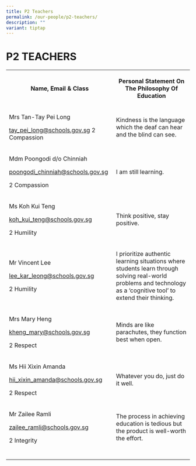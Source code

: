 ```yaml
---
title: P2 Teachers
permalink: /our-people/p2-teachers/
description: ""
variant: tiptap
---
```

<h1><strong>P2 TEACHERS</strong></h1><table><tbody><tr><th rowspan="1" colspan="1"><p>Name, Email &amp; Class</p></th><th rowspan="1" colspan="1"><p>Personal Statement On The Philosophy Of Education</p></th></tr><tr><td rowspan="1" colspan="1"><p>Mrs Tan-Tay Pei Long</p><p><a href="mailto:tay_pei_long@schools.gov.sg" rel="noopener noreferrer nofollow" target="_blank">tay_pei_long@schools.gov.sg</a> 2 Compassion</p></td><td rowspan="1" colspan="1"><p>Kindness is the language which the deaf can hear and the blind can see.</p></td></tr><tr><td rowspan="1" colspan="1"><p>Mdm Poongodi d/o Chinniah</p><p><a href="mailto:poongodi_chinniah@schools.gov.sg" rel="noopener noreferrer nofollow" target="_blank">poongodi_chinniah@schools.gov.sg</a></p><p>2 Compassion</p></td><td rowspan="1" colspan="1"><p>I am still learning.</p></td></tr><tr><td rowspan="1" colspan="1"><p>Ms Koh Kui Teng</p><p><a href="mailto:koh_kui_teng@schools.gov.sg" rel="noopener noreferrer nofollow" target="_blank">koh_kui_teng@schools.gov.sg</a></p><p>2 Humility</p></td><td rowspan="1" colspan="1"><p>Think positive, stay positive.</p></td></tr><tr><td rowspan="1" colspan="1"><p>Mr Vincent Lee</p><p><a href="mailto:lee_kar_leong@schools.gov.sg" rel="noopener noreferrer nofollow" target="_blank">lee_kar_leong@schools.gov.sg</a></p><p>2 Humility</p></td><td rowspan="1" colspan="1"><p>I prioritize authentic learning situations where students learn through solving real-world problems and technology as a ‘cognitive tool’ to extend their thinking.</p></td></tr><tr><td rowspan="1" colspan="1"><p>Mrs Mary Heng</p><p><a href="mailto:kheng_mary@schools.gov.sg" rel="noopener noreferrer nofollow" target="_blank">kheng_mary@schools.gov.sg</a></p><p>2 Respect</p></td><td rowspan="1" colspan="1"><p>Minds are like parachutes, they function best when open.</p></td></tr><tr><td rowspan="1" colspan="1"><p>Ms Hii Xixin Amanda</p><p><a href="mailto:hii_xixin_amanda@schools.gov.sg" rel="noopener noreferrer nofollow" target="_blank">hii_xixin_amanda@schools.gov.sg</a></p><p>2 Respect</p></td><td rowspan="1" colspan="1"><p>Whatever you do, just do it well.</p></td></tr><tr><td rowspan="1" colspan="1"><p>Mr Zailee Ramli </p><p><a href="mailto:zailee_ramli@schools.gov.sg" rel="noopener noreferrer nofollow" target="_blank">zailee_ramli@schools.gov.sg</a> </p><p>2 Integrity</p></td><td rowspan="1" colspan="1"><p>The process in achieving education is tedious but the product is well-worth the effort.</p></td></tr><tr><td rowspan="1" colspan="1"><p></p></td><td rowspan="1" colspan="1"><p></p></td></tr></tbody></table><p></p>
